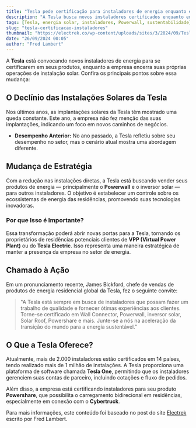```yaml
---
title: "Tesla pede certificação para instaladores de energia enquanto encerra suas instalações solares"
description: "A Tesla busca novos instaladores certificados enquanto encerra suas operações de instalação solar."
tags: [Tesla, energia solar, instaladores, Powerwall, sustentabilidade]
slug: "tesla-certificacao-instaladores"
thumbnail: "https://electrek.co/wp-content/uploads/sites/3/2024/09/Tesla-certified-installer-hero.jpg?quality=82&strip=all&w=1600"
date: "26/09/2024 00:05"
author: "Fred Lambert"
---
```


A **Tesla** está convocando novos instaladores de energia para se certificarem em seus produtos, enquanto a empresa encerra suas próprias operações de instalação solar. Confira os principais pontos sobre essa mudança:

## O Declínio das Instalações Solares da Tesla

Nos últimos anos, as implantações solares da Tesla têm mostrado uma queda constante. Este ano, a empresa não fez menção das suas implantações, indicando um foco em novos caminhos de negócios.

- **Desempenho Anterior:** No ano passado, a Tesla refletiu sobre seu desempenho no setor, mas o cenário atual mostra uma abordagem diferente.

## Mudança de Estratégia

Com a redução nas instalações diretas, a Tesla está buscando vender seus produtos de energia — principalmente o **Powerwall** e o inversor solar — para outros instaladores. O objetivo é estabelecer um controle sobre os ecossistemas de energia das residências, promovendo suas tecnologias inovadoras.

### Por que Isso é Importante?

Essa transformação poderá abrir novas portas para a Tesla, tornando os proprietários de residências potenciais clientes de **VPP (Virtual Power Plant)** ou do **Tesla Electric**. Isso representa uma maneira estratégica de manter a presença da empresa no setor de energia.

## Chamado à Ação

Em um pronunciamento recente, James Bickford, chefe de vendas de produtos de energia residencial global da Tesla, fez o seguinte convite:

> "A Tesla está sempre em busca de instaladores que possam fazer um trabalho de qualidade e fornecer ótimas experiências aos clientes. Torne-se certificado em Wall Connector, Powerwall, inversor solar, Solar Roof, Powershare e mais. Junte-se a nós na aceleração da transição do mundo para a energia sustentável."

## O Que a Tesla Oferece?

Atualmente, mais de 2.000 instaladores estão certificados em 14 países, tendo realizado mais de 1 milhão de instalações. A Tesla proporciona uma plataforma de software chamada **Tesla One**, permitindo que os instaladores gerenciem suas contas de parceiro, incluindo cotações e fluxo de pedidos.

Além disso, a empresa está certificando instaladores para seu produto **Powershare**, que possibilita o carregamento bidirecional em residências, especialmente em conexão com o **Cybertruck**.

Para mais informações, este conteúdo foi baseado no post do site [Electrek](https://electrek.co/2024/09/25/tesla-calls-certify-energy-installers-as-it-winds-down-solar-installations/) escrito por Fred Lambert.